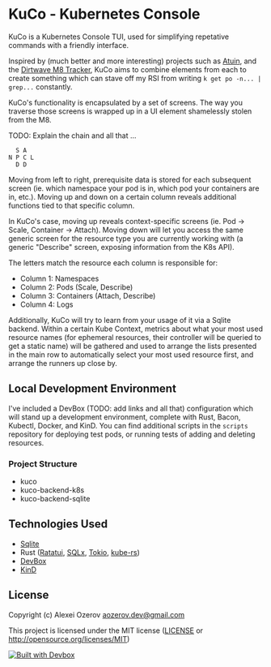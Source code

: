 # KuCo - Kubernetes Console 
KuCo is a Kubernetes Console TUI, used for simplifying repetative commands with a friendly interface.

Inspired by (much better and more interesting) projects such as [Atuin](https://atuin.sh/), and the [Dirtwave M8 Tracker](https://dirtywave.com/), KuCo aims to combine elements 
from each to create something which can stave off my RSI from writing `k get po -n... | grep...` constantly.

KuCo's functionality is encapsulated by a set of screens. The way you traverse those screens is wrapped up in 
a UI element shamelessly stolen from the M8.

TODO: Explain the chain and all that ...

```
  S A 
N P C L
  D D

```

Moving from left to right, prerequisite data is stored for each subsequent screen (ie. which namespace your pod
is in, which pod your containers are in, etc.). Moving up and down on a certain column reveals additional functions 
tied to that specific column.

In KuCo's case, moving up reveals context-specific screens (ie. Pod -> Scale, Container -> Attach). Moving down will 
let you access the same generic screen for the resource type you are currently working with (a generic "Describe" 
screen, exposing information from the K8s API).

The letters match the resource each column is responsible for:
- Column 1: Namespaces
- Column 2: Pods (Scale, Describe)
- Column 3: Containers (Attach, Describe)
- Column 4: Logs

Additionally, KuCo will try to learn from your usage of it via a Sqlite backend. Within a certain Kube Context, metrics
about what your most used resource names (for ephemeral resources, their controller will be queried to get a static name)
will be gathered and used to arrange the lists presented in the main row to automatically select your most used resource 
first, and arrange the runners up close by.

## Local Development Environment
I've included a DevBox (TODO: add links and all that) configuration which will stand up a development environment, complete 
with Rust, Bacon, Kubectl, Docker, and KinD. You can find additional scripts in the `scripts` repository for deploying test 
pods, or running tests of adding and deleting resources.

### Project Structure
- kuco
- kuco-backend-k8s
- kuco-backend-sqlite

## Technologies Used
- [Sqlite](https://sqlite.org/) 
- Rust ([Ratatui](https://ratatui.rs/), [SQLx](https://github.com/launchbadge/sqlx), [Tokio](https://tokio.rs/), [kube-rs](https://kube.rs/))
- [DevBox](https://www.jetify.com/devbox) 
- [KinD](https://kind.sigs.k8s.io/)

## License

Copyright (c) Alexei Ozerov <aozerov.dev@gmail.com>

This project is licensed under the MIT license ([LICENSE] or <http://opensource.org/licenses/MIT>)

[LICENSE]: ./LICENSE

[![Built with Devbox](https://www.jetify.com/img/devbox/shield_galaxy.svg)](https://www.jetify.com/devbox/docs/contributor-quickstart/)
